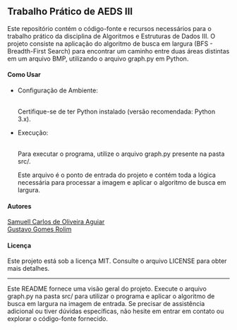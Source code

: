 <h2>Trabalho Prático de AEDS III</h2>

<p>
  Este repositório contém o código-fonte e recursos necessários para o trabalho prático da disciplina de Algoritmos e Estruturas de Dados III. O projeto consiste na     aplicação do algoritmo de busca em largura (BFS - Breadth-First Search) para encontrar um caminho entre duas áreas distintas em um arquivo BMP, utilizando o arquivo graph.py em Python.
</p>

<h4>Como Usar</h4>
<ul>
  <li>Configuração de Ambiente:</li>
  <br/>
     <p>Certifique-se de ter Python instalado (versão recomendada: Python 3.x).</p>
  <li>Execução:</li>
  <br/>
      <p>Para executar o programa, utilize o arquivo graph.py presente na pasta src/.</p>
      <p>Este arquivo é o ponto de entrada do projeto e contém toda a lógica necessária para processar a imagem e aplicar o algoritmo de busca em largura.</p>
</ul>
<h4>Autores</h4>
<p>
  <a href="https://github.com/SamuellAguiar">Samuell Carlos de Oliveira Aguiar</a>
  <br/><a href="https://github.com/GustavoRolim1" >Gustavo Gomes Rolim</a>
</p>

<h4>Licença</h4>
<p>
  Este projeto está sob a licença MIT. Consulte o arquivo LICENSE para obter mais detalhes.
</p>

<hr/>

<p>Este README fornece uma visão geral do projeto. Execute o arquivo graph.py na pasta src/ para utilizar o programa e aplicar o algoritmo de busca em largura na imagem de entrada. Se precisar de assistência adicional ou tiver dúvidas específicas, não hesite em entrar em contato ou explorar o código-fonte fornecido.</p>
